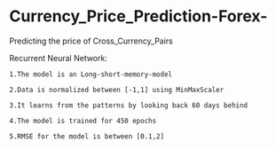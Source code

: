 # Currency_Price_Prediction-Forex-
Predicting the price of Cross_Currency_Pairs

Recurrent Neural Network:

    1.The model is an Long-short-memory-model
	
    2.Data is normalized between [-1,1] using MinMaxScaler
	
    3.It learns from the patterns by looking back 60 days behind
	
    4.The model is trained for 450 epochs 
	
    5.RMSE for the model is between [0.1,2]
    
    
    
